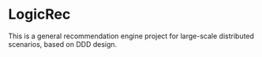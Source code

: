 # LogicRec
This is a general recommendation engine project for large-scale distributed scenarios, based on DDD design.